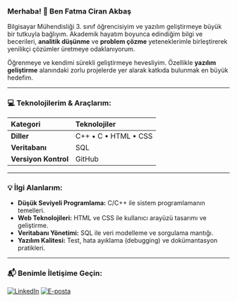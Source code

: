 ### Merhaba! 👋 Ben Fatma Ciran Akbaş

Bilgisayar Mühendisliği 3. sınıf öğrencisiyim ve yazılım geliştirmeye büyük bir tutkuyla bağlıyım. Akademik hayatım boyunca edindiğim bilgi ve becerileri, **analitik düşünme** ve **problem çözme** yeteneklerimle birleştirerek yenilikçi çözümler üretmeye odaklanıyorum.

Öğrenmeye ve kendimi sürekli geliştirmeye hevesliyim. Özellikle **yazılım geliştirme** alanındaki zorlu projelerde yer alarak katkıda bulunmak en büyük hedefim.

---

### 💻 Teknolojilerim & Araçlarım:

| Kategori | Teknolojiler |
| :--- | :--- |
| **Diller** | C++ • C • HTML • CSS |
| **Veritabanı** | SQL |
| **Versiyon Kontrol** | GitHub |

---

### 💡 İlgi Alanlarım:

* **Düşük Seviyeli Programlama:** C/C++ ile sistem programlamanın temelleri.
* **Web Teknolojileri:** HTML ve CSS ile kullanıcı arayüzü tasarımı ve geliştirme.
* **Veritabanı Yönetimi:** SQL ile veri modelleme ve sorgulama mantığı.
* **Yazılım Kalitesi:** Test, hata ayıklama (debugging) ve dokümantasyon pratikleri.

---

### 📬 Benimle İletişime Geçin:

[![LinkedIn](https://img.shields.io/badge/LinkedIn-0077B5?style=for-the-badge&logo=linkedin&logoColor=white)](LİNKEDİN_PROFİL_LİNKİNİZ)
[![E-posta](https://img.shields.io/badge/Gmail-D14836?style=for-the-badge&logo=gmail&logoColor=white)](mailto:EPOSTA_ADRESİNİZ)
